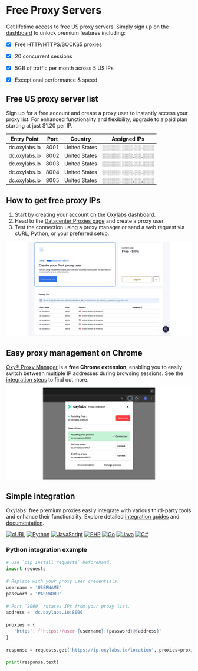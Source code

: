 # Free Proxy Servers

Get lifetime access to free US proxy servers. Simply sign up on the [dashboard](https://dashboard.oxylabs.io/) to unlock premium features including:

- [x] Free HTTP/HTTPS/SOCKS5 proxies
- [X] 20 concurrent sessions
- [X] 5GB of traffic per month across 5 US IPs
- [X] Exceptional performance & speed


## Free US proxy server list

Sign up for a free account and create a proxy user to instantly access your proxy list. For enhanced functionality and flexibility, upgrade to a paid plan starting at just $1.20 per IP.

| Entry Point   | Port  | Country       | Assigned IPs   |
|--------------|-------|---------------|----------------|
| dc.oxylabs.io | 8001 | United States | ░░░░░.░░░.░░.░░░ |
| dc.oxylabs.io | 8002 | United States | ░░░░░.░░░.░░.░░░ |
| dc.oxylabs.io | 8003 | United States | ░░░░░.░░░.░░.░░░ |
| dc.oxylabs.io | 8004 | United States | ░░░░░.░░░.░░.░░░ |
| dc.oxylabs.io | 8005 | United States | ░░░░░.░░░.░░.░░░ |


## How to get free proxy IPs

1. Start by creating your account on the [Oxylabs dashboard](https://dashboard.oxylabs.io/).
2. Head to the [Datacenter Proxies page](https://dashboard.oxylabs.io/en/overview/datacenter-proxies) and create a proxy user.
3. Test the connection using a proxy manager or send a web request via cURL, Python, or your preferred setup.

![](images/free_proxies.png)


## Easy proxy management on Chrome

[Oxy® Proxy Manager](https://oxylabs.io/products/chrome-proxy-extension) is a **free Chrome extension**, enabling you to easily switch between multiple IP addresses during browsing sessions. See the [integration steps](https://developers.oxylabs.io/proxies/integration-guides/shared-datacenter-proxies-guides/oxy-proxy-extension-for-chrome) to find out more.

![](images/oxy_proxy.png)

## Simple integration

Oxylabs' free premium proxies easily integrate with various third-party tools and enhance their functionality. Explore detailed [integration guides](https://oxylabs.io/resources/integrations) and  [documentation](https://developers.oxylabs.io/proxies/datacenter-proxies/free-datacenter-ips).

[![cURL](https://img.shields.io/badge/cURL-073551?style=for-the-badge&logo=curl&logoColor=white)](https://curl.se) [![Python](https://img.shields.io/badge/Python-3776AB?style=for-the-badge&logo=python&logoColor=white)](https://python.org) [![JavaScript](https://img.shields.io/badge/JavaScript-F7DF1E?style=for-the-badge&logo=javascript&logoColor=black)](https://developer.mozilla.org/en-US/docs/Web/JavaScript) [![PHP](https://img.shields.io/badge/PHP-777BB4?style=for-the-badge&logo=php&logoColor=white)](https://php.net) [![Go](https://img.shields.io/badge/Go-00ADD8?style=for-the-badge&logo=go&logoColor=white)](https://go.dev) [![Java](https://img.shields.io/badge/Java-ED8B00?style=for-the-badge&logo=openjdk&logoColor=white)](https://www.java.com) [![C#](https://img.shields.io/badge/C%23-239120?style=for-the-badge&logo=c-sharp&logoColor=white)](https://dotnet.microsoft.com/languages/csharp)

### Python integration example

```python
# Use `pip install requests` beforehand.
import requests

# Replace with your proxy user credentials.
username = 'USERNAME'
password = 'PASSWORD'

# Port `8000` rotates IPs from your proxy list.
address = 'dc.oxylabs.io:8000'

proxies = {
   'https': f'https://user-{username}:{password}@{address}'
}

response = requests.get('https://ip.oxylabs.io/location', proxies=proxies)

print(response.text)
```


